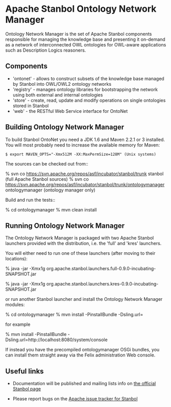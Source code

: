 <!--
  Licensed to the Apache Software Foundation (ASF) under one or more
  contributor license agreements.  See the NOTICE file distributed with
  this work for additional information regarding copyright ownership.
  The ASF licenses this file to You under the Apache License, Version 2.0
  (the "License"); you may not use this file except in compliance with
  the License.  You may obtain a copy of the License at

      http://www.apache.org/licenses/LICENSE-2.0

  Unless required by applicable law or agreed to in writing, software
  distributed under the License is distributed on an "AS IS" BASIS,
  WITHOUT WARRANTIES OR CONDITIONS OF ANY KIND, either express or implied.
  See the License for the specific language governing permissions and
  limitations under the License.
-->

# Apache Stanbol Ontology Network Manager

Ontology Network Manager is the set of Apache Stanbol components responsible for managing the knowledge base and presenting it on-demand as a network of interconnected OWL ontologies for OWL-aware applications such as Description Logics reasoners.

## Components

   - 'ontonet'     - allows to construct subsets of the knowledge base 
                     managed by Stanbol into OWL/OWL2 ontology networks
   - 'registry'    - manages ontology libraries for bootstrapping the network
                     using both external and internal ontologies
   - 'store'       - create, read, update and modify operations on single
                     ontologies stored in Stanbol
   - 'web'         - the RESTful Web Service interface for OntoNet

## Building Ontology Network Manager

To build Stanbol OntoNet you need a JDK 1.6 and Maven 2.2.1 or 3 installed. You will most probably need to increase the available memory for Maven:

    $ export MAVEN_OPTS="-Xmx512M -XX:MaxPermSize=128M" (Unix systems)
    
The sources can be checked out from::

  % svn co https://svn.apache.org/repos/asf/incubator/stanbol/trunk stanbol (full Apache Stanbol sources)
  % svn co https://svn.apache.org/repos/asf/incubator/stanbol/trunk/ontologymanager ontologymanager (ontology manager only)

Build and run the tests::

  % cd ontologymanager
  % mvn clean install
  
## Running Ontology Network Manager

The Ontology Network Manager is packaged with two Apache Stanbol launchers provided with the distribution, i.e. the 'full' and 'kres' launchers.

You will either need to run one of these launchers (after moving to their locations):

 % java -jar -Xmx1g org.apache.stanbol.launchers.full-0.9.0-incubating-SNAPSHOT.jar
 
 % java -jar -Xmx1g org.apache.stanbol.launchers.kres-0.9.0-incubating-SNAPSHOT.jar

or run another Stanbol launcher and install the Ontology Network Manager modules:

 % cd ontologymanager
 % mvn install -PinstallBundle -Dsling.url=<path to your running Felix administration console>

for example

 % mvn install -PinstallBundle -Dsling.url=http://localhost:8080/system/console
 
If instead you have the precompiled ontologymanager OSGi bundles, you can install them straight away via the Felix administration Web console.

## Useful links

  - Documentation will be published and mailing lists info on [the official
    Stanbol page](http://incubator.apache.org/stanbol/)

  - Please report bugs on the [Apache issue tracker for Stanbol](
    https://issues.apache.org/jira/browse/STANBOL)

